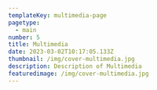 ```yaml
---
templateKey: multimedia-page
pagetype:
  - main
number: 5
title: Multimedia
date: 2023-03-02T10:17:05.133Z
thumbnail: /img/cover-multimedia.jpg
description: Description of Multimedia
featuredimage: /img/cover-multimedia.jpg
---
```

